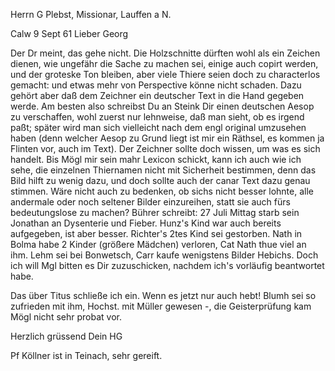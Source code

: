 Herrn G Plebst, Missionar, Lauffen a N.

 Calw 9 Sept 61
Lieber Georg

Der Dr meint, das gehe nicht. Die Holzschnitte dürften wohl als ein Zeichen dienen, wie ungefähr die Sache zu machen sei, einige auch copirt werden, und der groteske Ton bleiben, aber viele Thiere seien doch zu characterlos gemacht: und etwas mehr von Perspective könne nicht schaden. Dazu gehört aber daß dem Zeichner ein deutscher Text in die Hand gegeben werde. Am besten also schreibst Du an Steink Dir einen deutschen Aesop zu verschaffen, wohl zuerst nur lehnweise, daß man sieht, ob es irgend paßt; später wird man sich vielleicht nach dem engl original umzusehen haben (denn welcher Aesop zu Grund liegt ist mir ein Räthsel, es kommen ja Flinten vor, auch im Text). Der Zeichner sollte doch wissen, um was es sich handelt. Bis Mögl mir sein mahr Lexicon schickt, kann ich auch wie ich sehe, die einzelnen Thiernamen nicht mit Sicherheit bestimmen, denn das Bild hilft zu wenig dazu, und doch sollte auch der canar Text dazu genau stimmen. Wäre nicht auch zu bedenken, ob sichs nicht besser lohnte, alle andermale oder noch seltener Bilder einzureihen, statt sie auch fürs bedeutungslose zu machen? 
Bührer schreibt: 27 Juli Mittag starb sein Jonathan an Dysenterie und Fieber. Hunz's Kind war auch bereits aufgegeben, ist aber besser. Richter's 2tes Kind sei gestorben. Nath in Bolma habe 2 Kinder (größere Mädchen) verloren, Cat Nath thue viel an ihm. Lehm sei bei Bonwetsch, Carr kaufe wenigstens Bilder Hebichs. Doch ich will Mgl bitten es Dir zuzuschicken, nachdem ich's vorläufig beantwortet habe.

Das über Titus schließe ich ein. Wenn es jetzt nur auch hebt! Blumh sei so zufrieden mit ihm, Hochst. mit Müller gewesen -, die Geisterprüfung kam Mögl nicht sehr probat vor.

 Herzlich grüssend Dein HG

Pf Köllner ist in Teinach, sehr gereift.

